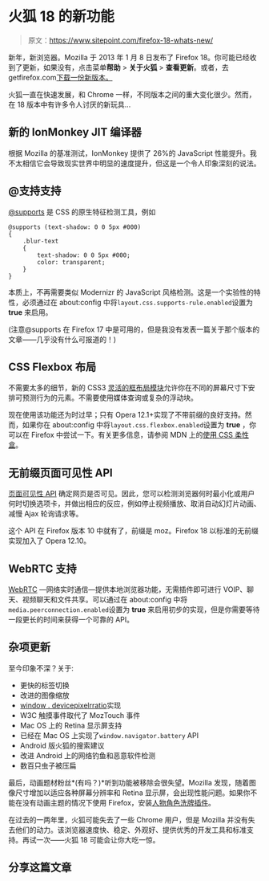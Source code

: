 # 火狐 18 的新功能

> 原文：<https://www.sitepoint.com/firefox-18-whats-new/>

新年，新浏览器。Mozilla 于 2013 年 1 月 8 日发布了 Firefox 18。你可能已经收到了更新，如果没有，点击菜单**帮助** > **关于火狐** > **查看更新**。或者，去 getfirefox.com[下载一份新版本。](http://getfirefox.com/)

火狐一直在快速发展，和 Chrome 一样，不同版本之间的重大变化很少。然而，在 18 版本中有许多令人讨厌的新玩具…

## 新的 IonMonkey JIT 编译器

根据 Mozilla 的基准测试，IonMonkey 提供了 26%的 JavaScript 性能提升。我不太相信它会导致现实世界中明显的速度提升，但这是一个令人印象深刻的说法。

## @支持支持

[@supports](https://www.sitepoint.com/supports-native-css-feature-detection/) 是 CSS 的原生特征检测工具，例如

```
@supports (text-shadow: 0 0 5px #000)
{
	.blur-text
	{
		text-shadow: 0 0 5px #000;
		color: transparent;
	}
} 
```

本质上，不再需要类似 Modernizr 的 JavaScript 风格检测。这是一个实验性的特性，必须通过在 about:config 中将`layout.css.supports-rule.enabled`设置为 **true** 来启用。

(注意@supports 在 Firefox 17 中是可用的，但是我没有发表一篇关于那个版本的文章——几乎没有什么可报道的！)

## CSS Flexbox 布局

不需要太多的细节，新的 CSS3 [灵活的框布局模块](http://dev.w3.org/csswg/css3-flexbox/)允许你在不同的屏幕尺寸下安排可预测行为的元素。不需要使用媒体查询或复杂的浮动块。

现在使用该功能还为时过早；只有 Opera 12.1+实现了不带前缀的良好支持。然而，如果你在 about:config 中将`layout.css.flexbox.enabled`设置为 **true** ，你可以在 Firefox 中尝试一下。有关更多信息，请参阅 MDN 上的[使用 CSS 柔性盒](https://developer.mozilla.org/en-US/docs/CSS/Using_CSS_flexible_boxes)。

## 无前缀页面可见性 API

[页面可见性 API](https://developer.mozilla.org/en-US/docs/DOM/Using_the_Page_Visibility_API) 确定网页是否可见。因此，您可以检测浏览器何时最小化或用户何时切换选项卡，并做出相应的反应，例如停止视频播放、取消自动幻灯片动画、减慢 Ajax 轮询请求等。

这个 API 在 Firefox 版本 10 中就有了，前缀是 moz。Firefox 18 以标准的无前缀实现加入了 Opera 12.10。

## WebRTC 支持

[WebRTC](http://www.webrtc.org/) —网络实时通信—提供本地浏览器功能，无需插件即可进行 VOIP、聊天、视频聊天和文件共享。可以通过在 about:config 中将`media.peerconnection.enabled`设置为 **true** 来启用初步的实现，但是你需要等待一段更长的时间来获得一个可靠的 API。

## 杂项更新

至今印象不深？关于:

*   更快的标签切换
*   改进的图像缩放
*   [window . devicepixelrratio](http://www.quirksmode.org/blog/archives/2012/06/devicepixelrati.html)实现
*   W3C 触摸事件取代了 MozTouch 事件
*   Mac OS 上的 Retina 显示屏支持
*   已经在 Mac OS 上实现了`window.navigator.battery` API
*   Android 版火狐的搜索建议
*   改进 Android 上的网络钓鱼和恶意软件检测
*   数百只虫子被压扁

最后，动画题材粉丝*(有吗？)*听到功能被移除会很失望。Mozilla 发现，随着图像尺寸增加以适应各种屏幕分辨率和 Retina 显示屏，会出现性能问题。如果你不能在没有动画主题的情况下使用 Firefox，安装[人物角色洗牌插件](https://addons.mozilla.org/en-US/firefox/addon/personas-shuffler/)。

在过去的一两年里，火狐可能失去了一些 Chrome 用户，但是 Mozilla 并没有失去他们的动力。该浏览器速度快、稳定、外观好、提供优秀的开发工具和标准支持。再试一次——火狐 18 可能会让你大吃一惊。

## 分享这篇文章